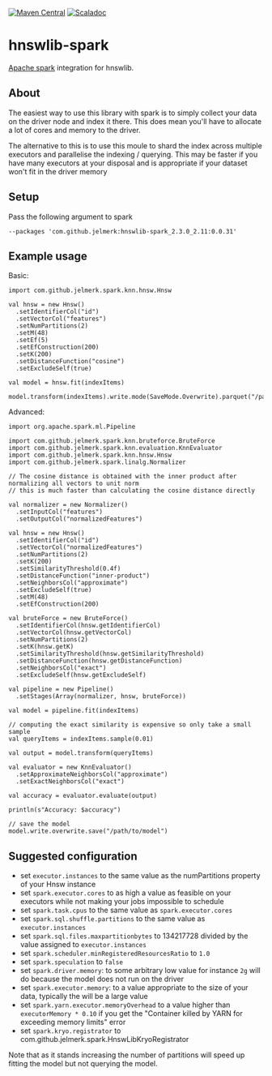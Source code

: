 [![Maven Central](https://maven-badges.herokuapp.com/maven-central/com.github.jelmerk/hnswlib-spark_2.3.0_2.11/badge.svg)](https://maven-badges.herokuapp.com/maven-central/com.github.jelmerk/hnswlib-spark_2.3.0_2.11) [![Scaladoc](http://javadoc-badge.appspot.com/com.github.jelmerk/hnswlib-spark_2.3.0_2.11.svg?label=scaladoc)](http://javadoc-badge.appspot.com/com.github.jelmerk/hnswlib-spark_2.3.0_2.11)

hnswlib-spark
=============

[Apache spark](https://spark.apache.org/) integration for hnswlib.

About
-----

The easiest way to use this library with spark is to simply collect your data on the driver node and index it there. 
This does mean you'll have to allocate a lot of cores and memory to the driver.

The alternative to this is to use this moule to shard the index across multiple executors 
and parallelise the indexing / querying. This may be  faster if you have many executors at your disposal and is
appropriate if your dataset won't fit in the driver memory

Setup
-----

Pass the following argument to spark

    --packages 'com.github.jelmerk:hnswlib-spark_2.3.0_2.11:0.0.31'

Example usage
-------------

Basic:

    import com.github.jelmerk.spark.knn.hnsw.Hnsw
    
    val hnsw = new Hnsw()
      .setIdentifierCol("id")
      .setVectorCol("features")
      .setNumPartitions(2)
      .setM(48)
      .setEf(5)
      .setEfConstruction(200)
      .setK(200)
      .setDistanceFunction("cosine")
      .setExcludeSelf(true)

    val model = hnsw.fit(indexItems)

    model.transform(indexItems).write.mode(SaveMode.Overwrite).parquet("/path/to/output")
    
Advanced:

    import org.apache.spark.ml.Pipeline
    
    import com.github.jelmerk.spark.knn.bruteforce.BruteForce
    import com.github.jelmerk.spark.knn.evaluation.KnnEvaluator
    import com.github.jelmerk.spark.knn.hnsw.Hnsw
    import com.github.jelmerk.spark.linalg.Normalizer
    
    // The cosine distance is obtained with the inner product after normalizing all vectors to unit norm 
    // this is much faster than calculating the cosine distance directly

    val normalizer = new Normalizer()
      .setInputCol("features")
      .setOutputCol("normalizedFeatures")
    
    val hnsw = new Hnsw()
      .setIdentifierCol("id")
      .setVectorCol("normalizedFeatures")
      .setNumPartitions(2)
      .setK(200)
      .setSimilarityThreshold(0.4f)
      .setDistanceFunction("inner-product")
      .setNeighborsCol("approximate")
      .setExcludeSelf(true)
      .setM(48)
      .setEfConstruction(200)
    
    val bruteForce = new BruteForce()
      .setIdentifierCol(hnsw.getIdentifierCol)
      .setVectorCol(hnsw.getVectorCol)
      .setNumPartitions(2)
      .setK(hnsw.getK)
      .setSimilarityThreshold(hnsw.getSimilarityThreshold)
      .setDistanceFunction(hnsw.getDistanceFunction)
      .setNeighborsCol("exact")
      .setExcludeSelf(hnsw.getExcludeSelf)
    
    val pipeline = new Pipeline()
      .setStages(Array(normalizer, hnsw, bruteForce))
    
    val model = pipeline.fit(indexItems)
    
    // computing the exact similarity is expensive so only take a small sample
    val queryItems = indexItems.sample(0.01)
    
    val output = model.transform(queryItems)

    val evaluator = new KnnEvaluator()
      .setApproximateNeighborsCol("approximate")
      .setExactNeighborsCol("exact")
    
    val accuracy = evaluator.evaluate(output)

    println(s"Accuracy: $accuracy")
    
    // save the model
    model.write.overwrite.save("/path/to/model")


Suggested configuration
-----------------------

- set `executor.instances` to the same value as the numPartitions property of your Hnsw instance
- set `spark.executor.cores` to as high a value as feasible on your executors while not making your jobs impossible to schedule
- set `spark.task.cpus` to the same value as `spark.executor.cores`
- set `spark.sql.shuffle.partitions` to the same value as `executor.instances`
- set `spark.sql.files.maxpartitionbytes` to 134217728 divided by the value assigned to `executor.instances`
- set `spark.scheduler.minRegisteredResourcesRatio` to `1.0`
- set `spark.speculation` to `false`
- set `spark.driver.memory`: to some arbitrary low value for instance `2g` will do because the model does not run on the driver
- set `spark.executor.memory`: to a value appropriate to the size of your data, typically the will be a large value 
- set `spark.yarn.executor.memoryOverhead` to a value higher than `executorMemory * 0.10` if you get the "Container killed by YARN for exceeding memory limits" error
- set `spark.kryo.registrator` to com.github.jelmerk.spark.HnswLibKryoRegistrator

Note that as it stands increasing the number of partitions will speed up fitting the model but not querying the model.